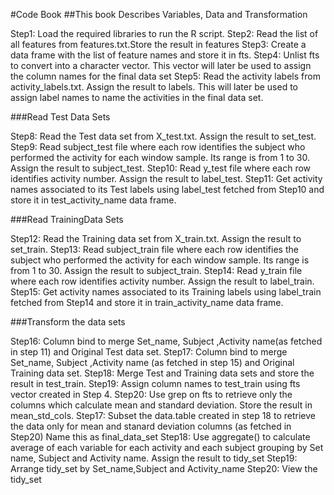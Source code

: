 #Code Book
##This book Describes Variables, Data and Transformation

Step1: Load the required libraries to run the R script.
Step2: Read the list of all features from features.txt.Store the result in features
Step3: Create a data frame with the list of feature names and store it in fts.
Step4: Unlist fts to convert into a character vector. This vector will later be used to assign the column names for the final data set
Step5: Read the activity labels from activity_labels.txt. Assign the result to labels.
This will later be used to assign label names to name the activities in the final data set.


###Read Test Data Sets

Step8: Read the Test data set from X_test.txt. Assign the result to set_test.  
Step9: Read subject_test file where each row identifies the subject who performed the activity for each window sample. Its range is from 1 to 30. Assign the result to subject_test. 
Step10: Read y_test file where each row identifies activity number. Assign the result to label_test. 
Step11: Get activity names associated to its Test labels using label_test fetched from Step10  and store it in test_activity_name data frame.


###Read TrainingData Sets

Step12: Read the Training data set from X_train.txt. Assign the result to set_train.
Step13: Read subject_train file where each row identifies the subject who performed the activity for each window sample. Its range is from 1 to 30. Assign the result to subject_train. 
Step14: Read y_train file where each row identifies activity number. Assign the result to label_train.
Step15: Get activity names associated to its Training labels using label_train fetched from Step14  and store it in train_activity_name data frame.

###Transform the data sets

Step16: Column bind to merge Set_name, Subject ,Activity name(as fetched in step 11) and Original Test data set.
Step17: Column bind to merge Set_name, Subject ,Activity name (as fetched in step 15) and Original Training data set.
Step18: Merge Test and Training data sets and store the result in test_train.
Step19: Assign column names to test_train using fts vector created in Step 4.
Step20: Use grep on fts to retrieve only the columns which calculate mean and standard deviation. Store the result in mean_std_cols.
Step17: Subset the data.table created in step 18 to retrieve the data only for  mean and stanard deviation columns (as fetched in Step20)
Name this as final_data_set 
Step18: Use aggregate() to calculate average of each variable for each activity and each subject grouping by Set name, Subject and Activity name. Assign the result to tidy_set
Step19: Arrange tidy_set by Set_name,Subject and Activity_name
Step20: View the tidy_set